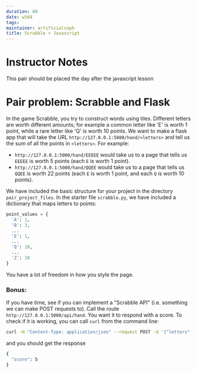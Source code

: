 ```yaml
---
duration: 60
date: w5d4
tags:
maintainer: artificialsoph
title: Scrabble + Javascript
---
```


# Instructor Notes

This pair should be placed the day after the javascript lesson

# Pair problem: Scrabble and Flask

In the game Scrabble, you try to construct words using tiles. Different letters are worth different amounts; for example a common letter like 'E' is worth 1 point, while a rare letter like 'Q' is worth 10 points. We want to make a flask app that will take the URL `http://127.0.0.1:5000/hand/<letters>` and tell us the sum of all the points in `<letters>`. For example:

* `http://127.0.0.1:5000/hand/EEEEE` would take us to a page that tells us `EEEEE` is worth 5 points (each `E` is worth 1 point).
* `http://127.0.0.1:5000/hand/QQEE` would take us to a page that tells us `QQEE` is worth 22 points (each `E` is worth 1 point, and each `Q` is worth 10 points).

We have included the basic structure for your project in the directory `pair_project_files`. In the starter file `scrabble.py`, we have included a dictionary that maps letters to points:
```python
point_values = {
  'A': 1,
  'B': 3,
  ...
  'E': 1,
  ...
  'Q': 10,
  ...
  'Z': 10
}
```

You have a lot of freedom in how you style the page.

### Bonus:

If you have time, see if you can implement a "Scrabble API" (i.e. something we can make POST requests to). Call the route `http://127.0.0.1:5000/api/hand`. You want it to respond with a score. To check if it is working, you can call `curl` from the command line:

```bash
curl -H "Content-Type: application/json" --request POST -d '{"letters": "EEEEE"}' http://127.0.0.1:5000/api/hand
```
and you should get the response
```bash
{
  "score": 5
}
```
